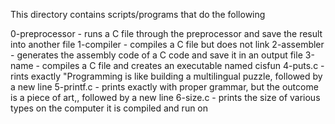 This directory contains scripts/programs that do the following

0-preprocessor - runs a C file through the preprocessor and save the result into another file
1-compiler - compiles a C file but does not link
2-assembler - generates the assembly code of a C code and save it in an output file
3-name - compiles a C file and creates an executable named cisfun
4-puts.c - rints exactly "Programming is like building a multilingual puzzle, followed by a new line
5-printf.c - prints exactly with proper grammar, but the outcome is a piece of art,, followed by a new line
6-size.c - prints the size of various types on the computer it is compiled and run on